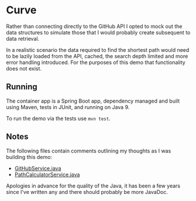 # Curve

Rather than connecting directly to the GitHub API I opted to mock out the data
structures to simulate those that I would probably create subsequent to data
retrieval.

In a realistic scenario the data required to find the shortest path would need
to be lazily loaded from the API, cached, the search depth limited and more
error handling introduced. For the purposes of this demo that functionality
does not exist.

## Running

The container app is a Spring Boot app, dependency managed and built using
Maven, tests in JUnit, and running on Java 9.

To run the demo via the tests use `mvn test`.

## Notes

The following files contain comments outlining my thoughts as I was building
this demo:

* [GitHubService.java](src/main/java/io/pardoe/curve/services/GitHubService.java)
* [PathCalculatorService.java](src/main/java/io/pardoe/curve/services/PathCalculatorService.java)

Apologies in advance for the quality of the Java, it has been a few years since
I've written any and there should probably be more JavaDoc.
